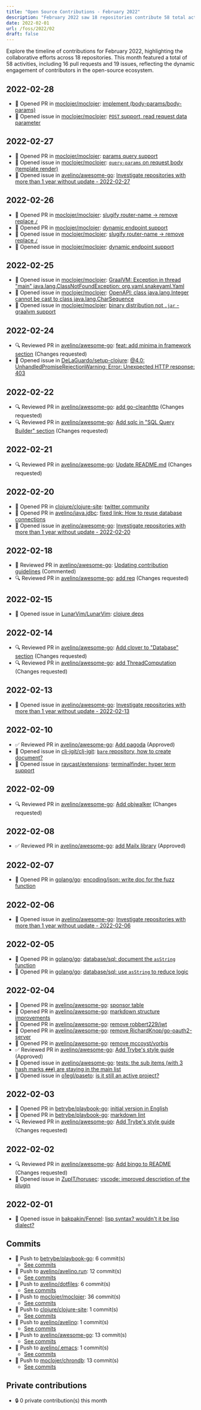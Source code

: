 ```yaml
---
title: "Open Source Contributions - February 2022"
description: "February 2022 saw 18 repositories contribute 58 total activities, including 16 PRs and 19 issues, showcasing a vibrant open-source community."
date: 2022-02-01
url: /foss/2022/02
draft: false
---
```


Explore the timeline of contributions for February 2022, highlighting the collaborative efforts across 18 repositories. This month featured a total of 58 activities, including 16 pull requests and 19 issues, reflecting the dynamic engagement of contributors in the open-source ecosystem.

## 2022-02-28

- 🔀 Opened PR in [moclojer/moclojer](https://github.com/moclojer/moclojer): [implement (body-params/body-params)](https://github.com/moclojer/moclojer/pull/14)
- 🐛 Opened issue in [moclojer/moclojer](https://github.com/moclojer/moclojer): [`POST` support, read request data parameter](https://github.com/moclojer/moclojer/issues/13)

## 2022-02-27

- 🔀 Opened PR in [moclojer/moclojer](https://github.com/moclojer/moclojer): [params query support](https://github.com/moclojer/moclojer/pull/12)
- 🐛 Opened issue in [moclojer/moclojer](https://github.com/moclojer/moclojer): [`query-params` on request body (template render)](https://github.com/moclojer/moclojer/issues/11)
- 🐛 Opened issue in [avelino/awesome-go](https://github.com/avelino/awesome-go): [Investigate repositories with more than 1 year without update - 2022-02-27](https://github.com/avelino/awesome-go/issues/4065)

## 2022-02-26

- 🔀 Opened PR in [moclojer/moclojer](https://github.com/moclojer/moclojer): [slugify router-name -> remove replace `/`](https://github.com/moclojer/moclojer/pull/10)
- 🔀 Opened PR in [moclojer/moclojer](https://github.com/moclojer/moclojer): [dynamic endpoint support](https://github.com/moclojer/moclojer/pull/8)
- 🐛 Opened issue in [moclojer/moclojer](https://github.com/moclojer/moclojer): [slugify router-name -> remove replace `/`](https://github.com/moclojer/moclojer/issues/9)
- 🐛 Opened issue in [moclojer/moclojer](https://github.com/moclojer/moclojer): [dynamic endpoint support](https://github.com/moclojer/moclojer/issues/7)

## 2022-02-25

- 🐛 Opened issue in [moclojer/moclojer](https://github.com/moclojer/moclojer): [GraalVM: Exception in thread "main" java.lang.ClassNotFoundException: org.yaml.snakeyaml.Yaml](https://github.com/moclojer/moclojer/issues/6)
- 🐛 Opened issue in [moclojer/moclojer](https://github.com/moclojer/moclojer): [OpenAPI: class java.lang.Integer cannot be cast to class java.lang.CharSequence](https://github.com/moclojer/moclojer/issues/5)
- 🐛 Opened issue in [moclojer/moclojer](https://github.com/moclojer/moclojer): [binary distribution not `.jar` - graalvm support](https://github.com/moclojer/moclojer/issues/4)

## 2022-02-24

- 🔍 Reviewed PR in [avelino/awesome-go](https://github.com/avelino/awesome-go): [feat: add minima in framework section](https://github.com/avelino/awesome-go/pull/4055#pullrequestreview-892219775) (Changes requested)
- 🐛 Opened issue in [DeLaGuardo/setup-clojure](https://github.com/DeLaGuardo/setup-clojure): [@4.0: UnhandledPromiseRejectionWarning: Error: Unexpected HTTP response: 403](https://github.com/DeLaGuardo/setup-clojure/issues/42)

## 2022-02-22

- 🔍 Reviewed PR in [avelino/awesome-go](https://github.com/avelino/awesome-go): [add go-cleanhttp](https://github.com/avelino/awesome-go/pull/4061#pullrequestreview-889609187) (Changes requested)
- 🔍 Reviewed PR in [avelino/awesome-go](https://github.com/avelino/awesome-go): [Add sqlc in "SQL Query Builder" section](https://github.com/avelino/awesome-go/pull/4054#pullrequestreview-889481463) (Changes requested)

## 2022-02-21

- 🔍 Reviewed PR in [avelino/awesome-go](https://github.com/avelino/awesome-go): [Update README.md](https://github.com/avelino/awesome-go/pull/4060#pullrequestreview-888569228) (Changes requested)

## 2022-02-20

- 🔀 Opened PR in [clojure/clojure-site](https://github.com/clojure/clojure-site): [twitter community](https://github.com/clojure/clojure-site/pull/579)
- 🔀 Opened PR in [avelino/java.jdbc](https://github.com/avelino/java.jdbc): [fixed link: How to reuse database connections](https://github.com/avelino/java.jdbc/pull/1)
- 🐛 Opened issue in [avelino/awesome-go](https://github.com/avelino/awesome-go): [Investigate repositories with more than 1 year without update - 2022-02-20](https://github.com/avelino/awesome-go/issues/4056)

## 2022-02-18

- 💬 Reviewed PR in [avelino/awesome-go](https://github.com/avelino/awesome-go): [Updating contribution guidelines](https://github.com/avelino/awesome-go/pull/4051#pullrequestreview-887169006) (Commented)
- 🔍 Reviewed PR in [avelino/awesome-go](https://github.com/avelino/awesome-go): [add req](https://github.com/avelino/awesome-go/pull/4053#pullrequestreview-887145079) (Changes requested)

## 2022-02-15

- 🐛 Opened issue in [LunarVim/LunarVim](https://github.com/LunarVim/LunarVim): [clojure deps](https://github.com/LunarVim/LunarVim/issues/2285)

## 2022-02-14

- 🔍 Reviewed PR in [avelino/awesome-go](https://github.com/avelino/awesome-go): [Add clover to "Database" section](https://github.com/avelino/awesome-go/pull/4046#pullrequestreview-882161137) (Changes requested)
- 🔍 Reviewed PR in [avelino/awesome-go](https://github.com/avelino/awesome-go): [add ThreadComputation](https://github.com/avelino/awesome-go/pull/4045#pullrequestreview-881481547) (Changes requested)

## 2022-02-13

- 🐛 Opened issue in [avelino/awesome-go](https://github.com/avelino/awesome-go): [Investigate repositories with more than 1 year without update - 2022-02-13](https://github.com/avelino/awesome-go/issues/4042)

## 2022-02-10

- ✅ Reviewed PR in [avelino/awesome-go](https://github.com/avelino/awesome-go): [Add pagoda](https://github.com/avelino/awesome-go/pull/4038#pullrequestreview-878950183) (Approved)
- 🐛 Opened issue in [clj-jgit/clj-jgit](https://github.com/clj-jgit/clj-jgit): [`bare` repository, how to create document?](https://github.com/clj-jgit/clj-jgit/issues/73)
- 🐛 Opened issue in [raycast/extensions](https://github.com/raycast/extensions): [terminalfinder: hyper term support](https://github.com/raycast/extensions/issues/854)

## 2022-02-09

- 🔍 Reviewed PR in [avelino/awesome-go](https://github.com/avelino/awesome-go): [Add objwalker](https://github.com/avelino/awesome-go/pull/4034#pullrequestreview-877825987) (Changes requested)

## 2022-02-08

- ✅ Reviewed PR in [avelino/awesome-go](https://github.com/avelino/awesome-go): [add Mailx library](https://github.com/avelino/awesome-go/pull/3995#pullrequestreview-875975051) (Approved)

## 2022-02-07

- 🔀 Opened PR in [golang/go](https://github.com/golang/go): [encoding/json: write doc for the fuzz function](https://github.com/golang/go/pull/51046)

## 2022-02-06

- 🐛 Opened issue in [avelino/awesome-go](https://github.com/avelino/awesome-go): [Investigate repositories with more than 1 year without update - 2022-02-06](https://github.com/avelino/awesome-go/issues/4032)

## 2022-02-05

- 🔀 Opened PR in [golang/go](https://github.com/golang/go): [database/sql: document the `asString` function](https://github.com/golang/go/pull/51030)
- 🔀 Opened PR in [golang/go](https://github.com/golang/go): [database/sql: use `asString` to reduce logic](https://github.com/golang/go/pull/51029)

## 2022-02-04

- 🔀 Opened PR in [avelino/awesome-go](https://github.com/avelino/awesome-go): [sponsor table](https://github.com/avelino/awesome-go/pull/4027)
- 🔀 Opened PR in [avelino/awesome-go](https://github.com/avelino/awesome-go): [markdown structure improvements](https://github.com/avelino/awesome-go/pull/4024)
- 🔀 Opened PR in [avelino/awesome-go](https://github.com/avelino/awesome-go): [remove robbert229/jwt](https://github.com/avelino/awesome-go/pull/4021)
- 🔀 Opened PR in [avelino/awesome-go](https://github.com/avelino/awesome-go): [remove RichardKnop/go-oauth2-server](https://github.com/avelino/awesome-go/pull/4020)
- 🔀 Opened PR in [avelino/awesome-go](https://github.com/avelino/awesome-go): [remove mccoyst/vorbis](https://github.com/avelino/awesome-go/pull/4019)
- ✅ Reviewed PR in [avelino/awesome-go](https://github.com/avelino/awesome-go): [Add Trybe's style guide](https://github.com/avelino/awesome-go/pull/4022#pullrequestreview-873126212) (Approved)
- 🐛 Opened issue in [avelino/awesome-go](https://github.com/avelino/awesome-go): [tests: the sub items (with 3 hash marks `###`) are staying in the main list](https://github.com/avelino/awesome-go/issues/4026)
- 🐛 Opened issue in [o1egl/paseto](https://github.com/o1egl/paseto): [is it still an active project?](https://github.com/o1egl/paseto/issues/36)

## 2022-02-03

- 🔀 Opened PR in [betrybe/playbook-go](https://github.com/betrybe/playbook-go): [initial version in English](https://github.com/betrybe/playbook-go/pull/4)
- 🔀 Opened PR in [betrybe/playbook-go](https://github.com/betrybe/playbook-go): [markdown lint](https://github.com/betrybe/playbook-go/pull/3)
- 🔍 Reviewed PR in [avelino/awesome-go](https://github.com/avelino/awesome-go): [Add Trybe's style guide](https://github.com/avelino/awesome-go/pull/4018#pullrequestreview-871761937) (Changes requested)

## 2022-02-02

- 🔍 Reviewed PR in [avelino/awesome-go](https://github.com/avelino/awesome-go): [Add bingo to README](https://github.com/avelino/awesome-go/pull/4015#pullrequestreview-871080170) (Changes requested)
- 🐛 Opened issue in [ZupIT/horusec](https://github.com/ZupIT/horusec): [vscode: improved description of the plugin](https://github.com/ZupIT/horusec/issues/969)

## 2022-02-01

- 🐛 Opened issue in [bakpakin/Fennel](https://github.com/bakpakin/Fennel): [lisp syntax? wouldn't it be lisp dialect?](https://github.com/bakpakin/Fennel/issues/408)

## Commits

- 🔨 Push to [betrybe/playbook-go](https://github.com/betrybe/playbook-go): 6 commit(s)
  - [See commits](https://github.com/betrybe/playbook-go/commits?author=avelino&since=2022-02-01T00:00:00Z&until=2022-02-28T23:59:59Z)
- 🔨 Push to [avelino/avelino.run](https://github.com/avelino/avelino.run): 12 commit(s)
  - [See commits](https://github.com/avelino/avelino.run/commits?author=avelino&since=2022-02-01T00:00:00Z&until=2022-02-28T23:59:59Z)
- 🔨 Push to [avelino/dotfiles](https://github.com/avelino/dotfiles): 6 commit(s)
  - [See commits](https://github.com/avelino/dotfiles/commits?author=avelino&since=2022-02-01T00:00:00Z&until=2022-02-28T23:59:59Z)
- 🔨 Push to [moclojer/moclojer](https://github.com/moclojer/moclojer): 36 commit(s)
  - [See commits](https://github.com/moclojer/moclojer/commits?author=avelino&since=2022-02-01T00:00:00Z&until=2022-02-28T23:59:59Z)
- 🔨 Push to [clojure/clojure-site](https://github.com/clojure/clojure-site): 1 commit(s)
  - [See commits](https://github.com/clojure/clojure-site/commits?author=avelino&since=2022-02-01T00:00:00Z&until=2022-02-28T23:59:59Z)
- 🔨 Push to [avelino/avelino](https://github.com/avelino/avelino): 1 commit(s)
  - [See commits](https://github.com/avelino/avelino/commits?author=avelino&since=2022-02-01T00:00:00Z&until=2022-02-28T23:59:59Z)
- 🔨 Push to [avelino/awesome-go](https://github.com/avelino/awesome-go): 13 commit(s)
  - [See commits](https://github.com/avelino/awesome-go/commits?author=avelino&since=2022-02-01T00:00:00Z&until=2022-02-28T23:59:59Z)
- 🔨 Push to [avelino/.emacs](https://github.com/avelino/.emacs): 1 commit(s)
  - [See commits](https://github.com/avelino/.emacs/commits?author=avelino&since=2022-02-01T00:00:00Z&until=2022-02-28T23:59:59Z)
- 🔨 Push to [moclojer/chrondb](https://github.com/moclojer/chrondb): 13 commit(s)
  - [See commits](https://github.com/moclojer/chrondb/commits?author=avelino&since=2022-02-01T00:00:00Z&until=2022-02-28T23:59:59Z)

## Private contributions

- 🔒 0 private contribution(s) this month

